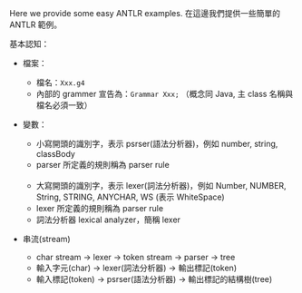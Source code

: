 Here we provide some easy ANTLR examples.
在這邊我們提供一些簡單的 ANTLR 範例。

基本認知：
- 檔案：
  - 檔名：```Xxx.g4```
  - 內部的 grammer 宣告為：```Grammar Xxx;```  （概念同 Java, 主 class 名稱與檔名必須一致）
  
- 變數：
  - 小寫開頭的識別字，表示 psrser(語法分析器)，例如 number, string, classBody
  - parser 所定義的規則稱為 parser rule<br><br>
  - 大寫開頭的識別字，表示 lexer(詞法分析器)，例如 Number, NUMBER, String, STRING, ANYCHAR, WS (表示 WhiteSpace)
  - lexer 所定義的規則稱為 parser rule
  - 詞法分析器 lexical analyzer，簡稱 lexer
  
- 串流(stream)
  - char stream -> lexer -> token stream -> parser -> tree
  - 輸入字元(char) -> lexer(詞法分析器) -> 輸出標記(token)
  - 輸入標記(token) -> psrser(語法分析器) -> 輸出標記的結構樹(tree)
